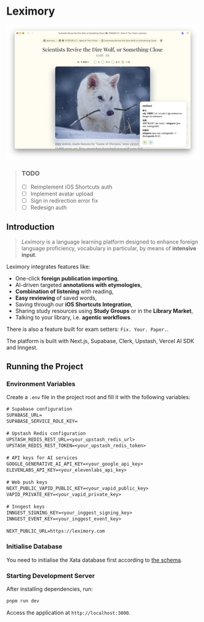 # Leximory

![](./screenshot.png)

> ### TODO
>
> - [ ] Reimplement iOS Shortcuts auth
> - [ ] Implement avatar upload
> - [ ] Sign in redirection error fix
> - [ ] Redesign auth

## Introduction

> *Leximory* is a language learning platform designed to enhance foreign language proficiency, vocabulary in particular, by means of **intensive input**. 

Leximory integrates features like:

- One-click **foreign publication importing**,
- AI-driven targeted **annotations with etymologies**, 
- **Combination of listening** with reading, 
- **Easy reviewing** of saved words,
- Saving through our **iOS Shortcuts Integration**,
- Sharing study resources using **Study Groups** or in the **Library Market**,
- Talking to your library, i.e. **agentic workflows**.

There is also a feature built for exam setters: `Fix. Your. Paper.`.

The platform is built with Next.js, Supabase, Clerk, Upstash, Vercel AI SDK and Inngest.

## Running the Project

### Environment Variables

Create a `.env` file in the project root and fill it with the following variables:

```shell
# Supabase configuration
SUPABASE_URL=
SUPABASE_SERVICE_ROLE_KEY=

# Upstash Redis configuration
UPSTASH_REDIS_REST_URL=<your_upstash_redis_url>
UPSTASH_REDIS_REST_TOKEN=<your_upstash_redis_token>

# API keys for AI services
GOOGLE_GENERATIVE_AI_API_KEY=<your_google_api_key>
ELEVENLABS_API_KEY=<your_elevenlabs_api_key>

# Web push keys
NEXT_PUBLIC_VAPID_PUBLIC_KEY=<your_vapid_public_key>
VAPID_PRIVATE_KEY=<your_vapid_private_key>

# Inngest keys
INNGEST_SIGNING_KEY=<your_inggest_signing_key>
INNGEST_EVENT_KEY=<your_inggest_event_key>

NEXT_PUBLIC_URL=https://leximory.com
```

### Initialise Database

You need to initialise the Xata database first according to [the schema](./server/client/xata.ts).

### Starting Development Server

After installing dependencies, run:

```bash
pnpm run dev
```

Access the application at `http://localhost:3000`.
